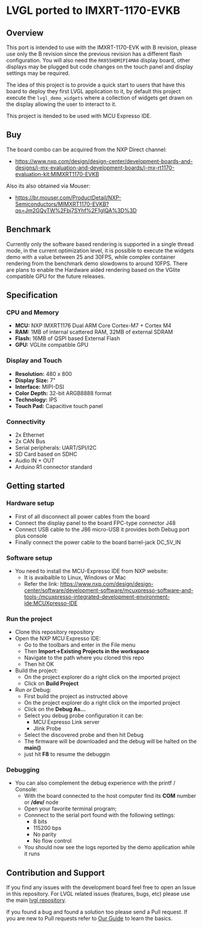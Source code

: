 # LVGL ported to IMXRT-1170-EVKB

## Overview

This port is intended to use with the IMXRT-1170-EVK with B revision, please use only the B revision since
the previous revision has a different flash configuration. You will also need the `RK055HDMIPI4MA0` display board,
other displays may be plugged but code changes on the touch panel and display settings may be required.

The idea of this project is to provide a quick start to users that have this board to deploy they first
LVGL application to it, by default this project execute the `lvgl_demo_widgets` where a collection of
widgets get drawn on the display allowing the user to interact to it.

This project is itended to be used with MCU Expresso IDE.

## Buy

The board combo can be acquired from the NXP Direct channel:

* https://www.nxp.com/design/design-center/development-boards-and-designs/i-mx-evaluation-and-development-boards/i-mx-rt1170-evaluation-kit:MIMXRT1170-EVKB

Also its also obtained via Mouser:

* https://br.mouser.com/ProductDetail/NXP-Semiconductors/MIMXRT1170-EVKB?qs=Jm2GQyTW%2Fbj7SYhf%2F1gIQA%3D%3D


## Benchmark

Currently only the software based rendering is supported in a single thread mode, in the current optimization
level, it is possible to execute the widgets demo with a value between 25 and 30FPS, while complex container
rendering from the benchmark demo slowdowns to around 10FPS. There are plans to enable the Hardware aided
rendering based on the VGlite compatible GPU for the future releases.

## Specification

### CPU and Memory
- **MCU:** NXP IMXRT1176 Dual ARM Core Cortex-M7 + Cortex M4
- **RAM:** 1MB of internal scattered RAM, 32MB of external SDRAM
- **Flash:** 16MB of QSPI based External Flash
- **GPU:** VGLite compatible GPU

### Display and Touch
- **Resolution:** 480 x 800
- **Display Size:** 7"
- **Interface:** MIPI-DSI
- **Color Depth:** 32-bit ARGB8888 format
- **Technology:** IPS
- **Touch Pad:** Capacitive touch panel

### Connectivity
- 2x Ethernet
- 2x CAN Bus
- Serial peripherals: UART/SPI/I2C
- SD Card based on SDHC
- Audio IN + OUT
- Arduino R1 connector standard

## Getting started

### Hardware setup
- First of all disconnect all power cables from the board
- Connect the display panel to the board FPC-type connector J48
- Connect USB cable to the J86 micro-USB it provides both Debug port plus console
- Finally connect the power cable to the board barrel-jack DC_5V_IN

### Software setup
- You need to install the MCU-Expresso IDE from NXP website:
    * It is avaibalble to Linux, Windows or Mac
    * Refer the link: https://www.nxp.com/design/design-center/software/development-software/mcuxpresso-software-and-tools-/mcuxpresso-integrated-development-environment-ide:MCUXpresso-IDE


### Run the project
- Clone this repository repository
- Open the NXP MCU Expresso IDE:
    * Go to the toolbars and enter in the File menu
    * Then **Import->Existing Projects in the workspace**
    * Navigate to the path where you cloned this repo
    * Then hit OK
- Build the project:
    * On the project explorer do a right click on the imported project
    * Click on **Build Project**
- Run or Debug:
    * First build the project as instructed above
    * On the project explorer do a right click on the imported project
    * Click on the **Debug As...**
    * Select you debug probe configuration it can be:
        * MCU Expresso Link server
        * Jlink Probe
    * Select the discovered probe and then hit Debug
    * The firmware will be downloaded and the debug will be halted on the **main()**
    * just hit **F8** to resume the debuggin
### Debugging
- You can also complement the debug experience with the printf / Console:
    * With the board connected to the host computer find its **COM** number or **/dev/<serial>** node
    * Open your favorite terminal program;
    * Connnect to the serial port found with the following settings:
        * 8 bits
        * 115200 bps
        * No parity
        * No flow control
    * You should now see the logs reported by the demo application while it runs

## Contribution and Support

If you find any issues with the development board feel free to open an Issue in this repository. For LVGL related issues (features, bugs, etc) please use the main [lvgl repository](https://github.com/lvgl/lvgl).

If you found a bug and found a solution too please send a Pull request. If you are new to Pull requests refer to [Our Guide](https://docs.lvgl.io/master/CONTRIBUTING.html#pull-request) to learn the basics.

